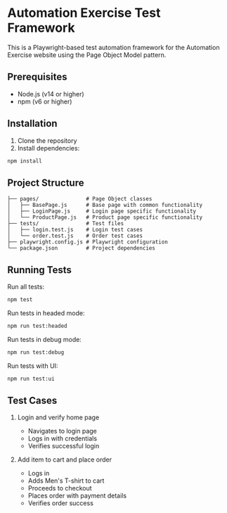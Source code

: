# Automation Exercise Test Framework

This is a Playwright-based test automation framework for the Automation Exercise website using the Page Object Model pattern.

## Prerequisites

- Node.js (v14 or higher)
- npm (v6 or higher)

## Installation

1. Clone the repository
2. Install dependencies:
```bash
npm install
```

## Project Structure

```
├── pages/               # Page Object classes
│   ├── BasePage.js      # Base page with common functionality
│   ├── LoginPage.js     # Login page specific functionality
│   └── ProductPage.js   # Product page specific functionality
├── tests/               # Test files
│   ├── login.test.js    # Login test cases
│   └── order.test.js    # Order test cases
├── playwright.config.js # Playwright configuration
└── package.json         # Project dependencies
```

## Running Tests

Run all tests:
```bash
npm test
```

Run tests in headed mode:
```bash
npm run test:headed
```

Run tests in debug mode:
```bash
npm run test:debug
```

Run tests with UI:
```bash
npm run test:ui
```

## Test Cases

1. Login and verify home page
   - Navigates to login page
   - Logs in with credentials
   - Verifies successful login

2. Add item to cart and place order
   - Logs in
   - Adds Men's T-shirt to cart
   - Proceeds to checkout
   - Places order with payment details
   - Verifies order success
